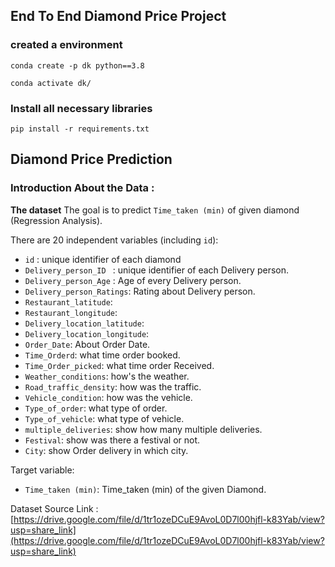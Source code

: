 ## End To End Diamond Price Project

### created a environment
```
conda create -p dk python==3.8

conda activate dk/
```
### Install all necessary libraries
```
pip install -r requirements.txt
```
## Diamond Price Prediction

### Introduction About the Data :

**The dataset** The goal is to predict `Time_taken (min)` of given diamond (Regression Analysis).

There are 20 independent variables (including `id`):

* `id` : unique identifier of each diamond
* `Delivery_person_ID ` : unique identifier of each Delivery person.
* `Delivery_person_Age` : Age of every Delivery person.
* `Delivery_person_Ratings`: Rating about Delivery person.
* `Restaurant_latitude`:  
* `Restaurant_longitude`:       
* `Delivery_location_latitude`: 
* `Delivery_location_longitude`:
* `Order_Date`: About Order Date.                
* `Time_Orderd`: what time order booked.              
* `Time_Order_picked`: what time order Received.       
* `Weather_conditions`: how's the weather.      
* `Road_traffic_density`: how was the traffic.      
* `Vehicle_condition`: how was the vehicle.         
* `Type_of_order`: what type of order.             
* `Type_of_vehicle`: what type of vehicle.           
* `multiple_deliveries`: show how many multiple deliveries.      
* `Festival`: show was there a festival or not.              
* `City`: show Order delivery in which city. 

Target variable:
* `Time_taken (min)`: Time_taken (min) of the given Diamond.

Dataset Source Link :
[https://drive.google.com/file/d/1tr1ozeDCuE9AvoL0D7l00hjfl-k83Yab/view?usp=share_link](https://drive.google.com/file/d/1tr1ozeDCuE9AvoL0D7l00hjfl-k83Yab/view?usp=share_link)